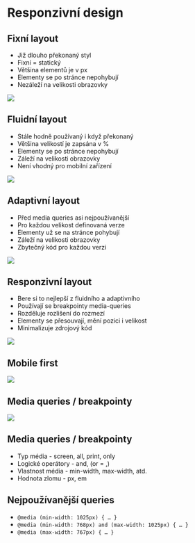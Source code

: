 # Responzivní design

## Fixní layout

- Již dlouho překonaný styl
- Fixní = statický
- Většina elementů je v px
- Elementy se po stránce nepohybují
- Nezáleží na velikosti obrazovky

<img src="https://miro.medium.com/max/2000/1*dUZudP2xfPLzMiw5L8ieTQ.gif" style="max-height: 180vh;" />

## Fluidní layout

- Stále hodně používaný i když překonaný
- Většina velikostí je zapsána v %
- Elementy se po stránce nepohybují
- Záleží na velikosti obrazovky
- Není vhodný pro mobilní zařízení

<img src="https://miro.medium.com/max/2000/1*Hul4o5D73lpzVeVTk2Cuag.gif" style="max-height: 180vh;" />

## Adaptivní layout

- Před media queries asi nejpoužívanější
- Pro každou velikost definovaná verze
- Elementy už se na stránce pohybují
- Záleží na velikosti obrazovky
- Zbytečný kód pro každou verzi

<img src="https://miro.medium.com/max/2000/1*LP6jyJPC17EVOk8nKEHYzg.gif" style="max-height: 180vh;" />

## Responzivní layout

- Bere si to nejlepší z fluidního a adaptivního
- Používají se breakpointy media-queries
- Rozděluje rozlišení do rozmezí
- Elementy se přesouvají, mění pozici i velikost
- Minimalizuje zdrojový kód

<img src="https://miro.medium.com/max/2000/1*jGg5Y0CIZSGSTDTabsarbQ.gif" style="max-height: 180vh;" />

## Mobile first

<img src="https://content.altexsoft.com/media/2017/04/mobile-first-design-1024x404.png" style="max-height: 130vh;" />

## Media queries / breakpointy

<img src="https://www.vzhurudolu.cz/prirucka-content/dist/images/original/media-query.jpg" style="max-height: 130vh;" />

## Media queries / breakpointy

- Typ média - screen, all, print, only
- Logické operátory - and, (or = ,)
- Vlastnost média - min-width, max-width, atd.
- Hodnota zlomu - px, em

## Nejpoužívanější queries

- `@media (min-width: 1025px) { … }`
- `@media (min-width: 768px) and (max-width: 1025px) { … }`
- `@media (max-width: 767px) { … }`
